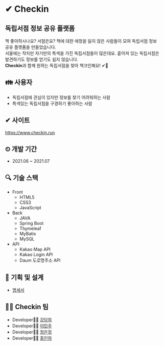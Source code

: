 # ✔ Checkin
## 독립서점 정보 공유 플랫폼
책 좋아하시나요? 서점은요? 책에 대한 애정을 잃지 않은 사람들이 모여 독립서점 정보 공유 플랫폼을 만들었습니다. <br >
서울에는 작지만 자기만의 특색을 가진 독립서점들이 많은데요. 흩어져 있는 독립서점은 발견하기도 정보를 얻기도 쉽지 않습니다. <br >
**Checkin**과 함께 원하는 독립서점을 찾아 책크인해요! ✔👋

## 👪 사용자
- 독립서점에 관심이 있지만 정보를 찾기 어려워하는 사람
- 특색있는 독립서점을 구경하기 좋아하는 사람

## ✔ 사이트
https://www.checkin.run

## ⏲ 개발 기간
- 2021.06 ~ 2021.07

## 🔍 기술 스택
- Front
  - HTML5
  - CSS3
  - JavaScript
- Back
  - JAVA
  - Spring Boot
  - Thymeleaf
  - MyBatis
  - MySQL
- API
  - Kakao Map API
  - Kakao Login API
  - Daum 도로명주소 API

## 📰 기획 및 설계
- [명세서](https://docs.google.com/presentation/d/14xvDZbAjFOrBPfYrQIwVT3zaNDxuX67TJ-y3ai3gZPE/edit?usp=sharing)

## 👩‍💻 Checkin 팀
- Developer👩‍💻 [강담희](https://github.com/dame2)
- Developer👩‍💻 [이민주](https://github.com/minjudev)
- Developer👩‍💻 [정은정](https://github.com/ganada554)
- Developer👩‍💻 [홍인하](https://github.com/WWIT-55)
